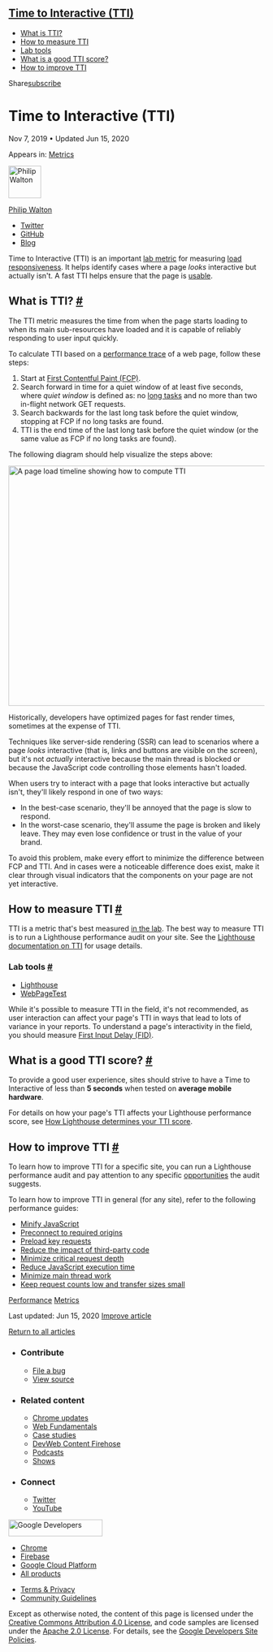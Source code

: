 





<a href="#time-to-interactive-(tti)" class="w-toc__header--link">Time to Interactive (TTI)</a>
----------------------------------------------------------------------------------------------

-   [What is TTI?](#what-is-tti)
-   [How to measure TTI](#how-to-measure-tti)
-   [Lab tools](#lab-tools)
-   [What is a good TTI score?](#what-is-a-good-tti-score)
-   [How to improve TTI](#how-to-improve-tti)

Share<a href="/newsletter/" class="gc-analytics-event w-actions__fab w-actions__fab--subscribe"><span>subscribe</span></a>

Time to Interactive (TTI)
=========================

Nov 7, 2019 <span class="w-author__separator">•</span> Updated Jun 15, 2020

<span class="w-post-signpost__title">Appears in:</span> <a href="/metrics" class="w-post-signpost__link">Metrics</a>

[<img src="https://web-dev.imgix.net/image/admin/ovBM8MF9rYDxVVHUVlcG.jpg?auto=format&amp;fit=crop&amp;h=64&amp;w=64" alt="Philip Walton" class="w-author__image" sizes="(min-width: 64px) 64px, calc(100vw - 48px)" srcset="https://web-dev.imgix.net/image/admin/ovBM8MF9rYDxVVHUVlcG.jpg?fit=crop&amp;h=64&amp;w=64&amp;auto=format&amp;dpr=1&amp;q=75, https://web-dev.imgix.net/image/admin/ovBM8MF9rYDxVVHUVlcG.jpg?fit=crop&amp;h=64&amp;w=64&amp;auto=format&amp;dpr=2&amp;q=50 2x, https://web-dev.imgix.net/image/admin/ovBM8MF9rYDxVVHUVlcG.jpg?fit=crop&amp;h=64&amp;w=64&amp;auto=format&amp;dpr=3&amp;q=35 3x, https://web-dev.imgix.net/image/admin/ovBM8MF9rYDxVVHUVlcG.jpg?fit=crop&amp;h=64&amp;w=64&amp;auto=format&amp;dpr=4&amp;q=23 4x, https://web-dev.imgix.net/image/admin/ovBM8MF9rYDxVVHUVlcG.jpg?fit=crop&amp;h=64&amp;w=64&amp;auto=format&amp;dpr=5&amp;q=20 5x" width="64" height="64" />](/authors/philipwalton/)

<a href="/authors/philipwalton/" class="w-author__name-link">Philip Walton</a>

-   <a href="https://twitter.com/philwalton" class="w-author__link">Twitter</a>
-   <a href="https://github.com/philipwalton" class="w-author__link">GitHub</a>
-   <a href="https://philipwalton.com" class="w-author__link">Blog</a>

Time to Interactive (TTI) is an important [lab metric](/user-centric-performance-metrics/#in-the-lab) for measuring [load responsiveness](/user-centric-performance-metrics/#types-of-metrics). It helps identify cases where a page *looks* interactive but actually isn't. A fast TTI helps ensure that the page is [usable](/user-centric-performance-metrics/#questions).

What is TTI? <a href="#what-is-tti" class="w-headline-link">#</a>
-----------------------------------------------------------------

The TTI metric measures the time from when the page starts loading to when its main sub-resources have loaded and it is capable of reliably responding to user input quickly.

To calculate TTI based on a [performance trace](https://developers.google.com/web/tools/chrome-devtools/evaluate-performance/reference) of a web page, follow these steps:

1.  Start at [First Contentful Paint (FCP)](/fcp/).
2.  Search forward in time for a quiet window of at least five seconds, where *quiet window* is defined as: no [long tasks](/custom-metrics/#long-tasks-api) and no more than two in-flight network GET requests.
3.  Search backwards for the last long task before the quiet window, stopping at FCP if no long tasks are found.
4.  TTI is the end time of the last long task before the quiet window (or the same value as FCP if no long tasks are found).

The following diagram should help visualize the steps above:

[<img src="https://web-dev.imgix.net/image/admin/WZM0n4aXah67lEyZugOT.svg" alt="A page load timeline showing how to compute TTI" width="800" height="473" />](https://web-dev.imgix.net/image/admin/WZM0n4aXah67lEyZugOT.svg)

Historically, developers have optimized pages for fast render times, sometimes at the expense of TTI.

Techniques like server-side rendering (SSR) can lead to scenarios where a page *looks* interactive (that is, links and buttons are visible on the screen), but it's not *actually* interactive because the main thread is blocked or because the JavaScript code controlling those elements hasn't loaded.

When users try to interact with a page that looks interactive but actually isn't, they'll likely respond in one of two ways:

-   In the best-case scenario, they'll be annoyed that the page is slow to respond.
-   In the worst-case scenario, they'll assume the page is broken and likely leave. They may even lose confidence or trust in the value of your brand.

To avoid this problem, make every effort to minimize the difference between FCP and TTI. And in cases were a noticeable difference does exist, make it clear through visual indicators that the components on your page are not yet interactive.

How to measure TTI <a href="#how-to-measure-tti" class="w-headline-link">#</a>
------------------------------------------------------------------------------

TTI is a metric that's best measured [in the lab](/user-centric-performance-metrics/#in-the-lab). The best way to measure TTI is to run a Lighthouse performance audit on your site. See the [Lighthouse documentation on TTI](/interactive/) for usage details.

### Lab tools <a href="#lab-tools" class="w-headline-link">#</a>

-   [Lighthouse](https://developers.google.com/web/tools/lighthouse/)
-   [WebPageTest](https://www.webpagetest.org/)

While it's possible to measure TTI in the field, it's not recommended, as user interaction can affect your page's TTI in ways that lead to lots of variance in your reports. To understand a page's interactivity in the field, you should measure [First Input Delay (FID)](/fid/).

What is a good TTI score? <a href="#what-is-a-good-tti-score" class="w-headline-link">#</a>
-------------------------------------------------------------------------------------------

To provide a good user experience, sites should strive to have a Time to Interactive of less than **5 seconds** when tested on **average mobile hardware**.

For details on how your page's TTI affects your Lighthouse performance score, see [How Lighthouse determines your TTI score](/interactive/#how-lighthouse-determines-your-tti-score).

How to improve TTI <a href="#how-to-improve-tti" class="w-headline-link">#</a>
------------------------------------------------------------------------------

To learn how to improve TTI for a specific site, you can run a Lighthouse performance audit and pay attention to any specific [opportunities](/lighthouse-performance/#opportunities) the audit suggests.

To learn how to improve TTI in general (for any site), refer to the following performance guides:

-   [Minify JavaScript](/unminified-javascript/)
-   [Preconnect to required origins](/uses-rel-preconnect/)
-   [Preload key requests](/uses-rel-preload/)
-   [Reduce the impact of third-party code](/third-party-summary/)
-   [Minimize critical request depth](/critical-request-chains/)
-   [Reduce JavaScript execution time](/bootup-time/)
-   [Minimize main thread work](/mainthread-work-breakdown/)
-   [Keep request counts low and transfer sizes small](/resource-summary/)

<a href="/tags/performance/" class="w-chip">Performance</a> <a href="/tags/metrics/" class="w-chip">Metrics</a>

<span class="w-mr--sm">Last updated: Jun 15, 2020 </span>[Improve article](https://github.com/GoogleChrome/web.dev/blob/master/src/site/content/en/metrics/tti/index.md)

<a href="/metrics" class="gc-analytics-event w-article-navigation__link w-article-navigation__link--back w-article-navigation__link--single">Return to all articles</a>

-   ### Contribute

    -   <a href="https://github.com/GoogleChrome/web.dev/issues/new?assignees=&amp;labels=bug&amp;template=bug_report.md&amp;title=" class="w-footer__linkbox-link">File a bug</a>
    -   <a href="https://github.com/googlechrome/web.dev" class="w-footer__linkbox-link">View source</a>

-   ### Related content

    -   <a href="https://blog.chromium.org/" class="w-footer__linkbox-link">Chrome updates</a>
    -   <a href="https://developers.google.com/web/" class="w-footer__linkbox-link">Web Fundamentals</a>
    -   <a href="https://developers.google.com/web/showcase/" class="w-footer__linkbox-link">Case studies</a>
    -   <a href="https://devwebfeed.appspot.com/" class="w-footer__linkbox-link">DevWeb Content Firehose</a>
    -   <a href="/podcasts/" class="w-footer__linkbox-link">Podcasts</a>
    -   <a href="/shows/" class="w-footer__linkbox-link">Shows</a>

-   ### Connect

    -   <a href="https://www.twitter.com/ChromiumDev" class="w-footer__linkbox-link">Twitter</a>
    -   <a href="https://www.youtube.com/user/ChromeDevelopers" class="w-footer__linkbox-link">YouTube</a>

<a href="https://developers.google.com/" class="w-footer__utility-logo-link"><img src="/images/lockup-color.png" alt="Google Developers" class="w-footer__utility-logo" width="185" height="33" /></a>

-   <a href="https://developer.chrome.com/" class="w-footer__utility-link">Chrome</a>
-   <a href="https://firebase.google.com/" class="w-footer__utility-link">Firebase</a>
-   <a href="https://cloud.google.com/" class="w-footer__utility-link">Google Cloud Platform</a>
-   <a href="https://developers.google.com/products" class="w-footer__utility-link">All products</a>

<!-- -->

-   <a href="https://policies.google.com/" class="w-footer__utility-link">Terms &amp; Privacy</a>
-   <a href="/community-guidelines/" class="w-footer__utility-link">Community Guidelines</a>

Except as otherwise noted, the content of this page is licensed under the [Creative Commons Attribution 4.0 License](https://creativecommons.org/licenses/by/4.0/), and code samples are licensed under the [Apache 2.0 License](https://www.apache.org/licenses/LICENSE-2.0). For details, see the [Google Developers Site Policies](https://developers.google.com/terms/site-policies).
